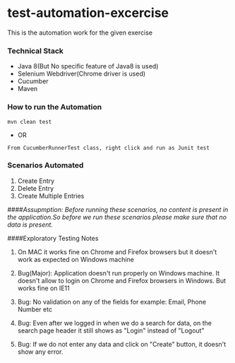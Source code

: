 # test-automation-excercise
This is the automation work for the given exercise

### Technical Stack

* Java 8(But No specific feature of Java8 is used)
* Selenium Webdriver(Chrome driver is used)
* Cucumber
* Maven


### How to run the Automation

```
mvn clean test
```
- OR

```
From CucumberRunnerTest class, right click and run as Junit test
```


### Scenarios Automated

1. Create Entry
2. Delete Entry
3. Create Multiple Entries


####*Assupmption: Before running these scenarios, no content is present in the application.So before we run these scenarios please make sure that no data is present.*


####Exploratory Testing Notes
1. On MAC it works fine on Chrome and Firefox browsers but it doesn't work as expected on Windows machine

2. Bug(Major): Application doesn't run properly on Windows machine. It doesn't allow to login on Chrome and Firefox browsers in Windows. But works fine on IE11

3. Bug: No validation on any of the fields for example: Email, Phone Number etc

4. Bug: Even after we logged in when we do a search for data, on the search page header it still shows as "Login" instead of "Logout"
5. Bug: If we do not enter any data and click on "Create" button, it doesn't show any error.

